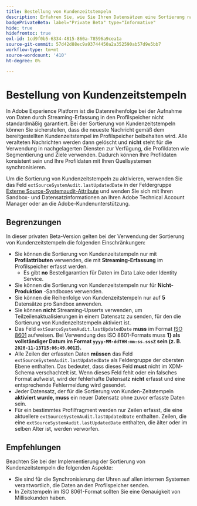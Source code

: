 ```yaml
---
title: Bestellung von Kundenzeitstempeln
description: Erfahren Sie, wie Sie Ihren Datensätzen eine Sortierung nach Kundenzeitstempeln hinzufügen, um Konsistenz in Ihren Profildaten sicherzustellen.
badgePrivateBeta: label="Private Beta" type="Informative"
hide: true
hidefromtoc: true
exl-id: 1cd9f0b5-6334-4815-860a-78596a9cea1a
source-git-commit: 57d42d88ec9a93744450a2a352590ab57d9e5bb7
workflow-type: tm+mt
source-wordcount: '410'
ht-degree: 0%

---
```


# Bestellung von Kundenzeitstempeln

In Adobe Experience Platform ist die Datenreihenfolge bei der Aufnahme von Daten durch Streaming-Erfassung in den Profilspeicher nicht standardmäßig garantiert. Bei der Sortierung von Kundenzeitstempeln können Sie sicherstellen, dass die neueste Nachricht gemäß dem bereitgestellten Kundenzeitstempel im Profilspeicher beibehalten wird. Alle veralteten Nachrichten werden dann gelöscht und **nicht** steht für die Verwendung in nachgelagerten Diensten zur Verfügung, die Profildaten wie Segmentierung und Ziele verwenden. Dadurch können Ihre Profildaten konsistent sein und Ihre Profildaten mit Ihren Quellsystemen synchronisieren.

Um die Sortierung von Kundenzeitstempeln zu aktivieren, verwenden Sie das Feld `extSourceSystemAudit.lastUpdatedDate` in der Feldergruppe [Externe Source-Systemaudit-Attribute](https://github.com/adobe/xdm/blob/master/docs/reference/fieldgroups/shared/external-source-system-audit-details.schema.md) und wenden Sie sich mit Ihren Sandbox- und Datensatzinformationen an Ihren Adobe Technical Account Manager oder an die Adobe-Kundenunterstützung.

## Begrenzungen

In dieser privaten Beta-Version gelten bei der Verwendung der Sortierung von Kundenzeitstempeln die folgenden Einschränkungen:

- Sie können die Sortierung von Kundenzeitstempeln nur mit **Profilattributen** verwenden, die mit **Streaming-Erfassung** im Profilspeicher erfasst werden.
   - Es gibt **no** Bestellgarantien für Daten im Data Lake oder Identity Service.
- Sie können die Sortierung von Kundenzeitstempeln nur für **Nicht-Produktion** -Sandboxes verwenden.
- Sie können die Reihenfolge von Kundenzeitstempeln nur auf **5** Datensätze pro Sandbox anwenden.
- Sie können **nicht** Streaming-Upserts verwenden, um Teilzeilenaktualisierungen in einem Datensatz zu senden, für den die Sortierung von Kundenzeitstempeln aktiviert ist.
- Das Feld `extSourceSystemAudit.lastUpdatedDate` **muss** im Format [ISO 8601](https://www.iso.org/iso-8601-date-and-time-format.html) aufweisen. Bei Verwendung des ISO 8601-Formats muss **1} als vollständiger Datum im Format `yyyy-MM-ddTHH:mm:ss.sssZ` sein (z. B. `2028-11-13T15:06:49.001Z`).**
- Alle Zeilen der erfassten Daten **müssen** das Feld `extSourceSystemAudit.lastUpdatedDate` als Feldergruppe der obersten Ebene enthalten. Das bedeutet, dass dieses Feld **must** nicht im XDM-Schema verschachtelt ist. Wenn dieses Feld fehlt oder ein falsches Format aufweist, wird der fehlerhafte Datensatz **nicht** erfasst und eine entsprechende Fehlermeldung wird gesendet.
- Jeder Datensatz, der für die Sortierung von Kunden-Zeitstempeln **aktiviert wurde, muss** ein neuer Datensatz ohne zuvor erfasste Daten sein.
- Für ein bestimmtes Profilfragment werden nur Zeilen erfasst, die eine aktuellere `extSourceSystemAudit.lastUpdatedDate` enthalten. Zeilen, die eine `extSourceSystemAudit.lastUpdatedDate` enthalten, die älter oder im selben Alter ist, werden verworfen.

## Empfehlungen

Beachten Sie bei der Implementierung der Sortierung von Kundenzeitstempeln die folgenden Aspekte:

- Sie sind für die Synchronisierung der Uhren auf allen internen Systemen verantwortlich, die Daten an den Profilspeicher senden.
- In Zeitstempeln im ISO 8061-Format sollten Sie eine Genauigkeit von Millisekunden haben.
